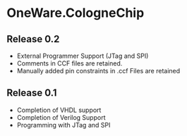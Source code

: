 # OneWare.CologneChip

## Release 0.2
- External Programmer Support (JTag and SPI)
- Comments in CCF files are retained. 
- Manually added pin constraints in .ccf Files are retained

## Release 0.1
- Completion of VHDL support
- Completion of Verilog Support
- Programming with JTag and SPI 